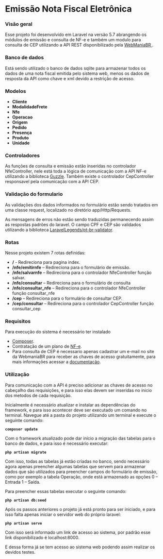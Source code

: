 # Emissão Nota Fiscal Eletrônica

<h3>Visão geral</h3>
<p>Esse projeto foi desenvolvido em Laravel na versão 5.7 abrangendo os módulos de emissão e consulta de NF-e e também um modulo para consulta de CEP utilizando a API REST disponibilizado pela <a href="https://webmaniabr.com/docs/rest-api-nfe/">WebManiaBR </a>.</p>

<h3>Banco de dados</h3>
<p>Está sendo utilizado o banco de dados sqlite para armazenar todos os dados de uma nota fiscal emitida pelo sistema web, menos os dados de resposta da API como chave e xml devido a restrição de acesso.</p>

<h3>Modelos</h3>
<ul>
    <li><strong>Cliente</strong></li>
    <li><strong>ModalidadeFrete</strong></li>
    <li><strong>Nfe</strong></li>
    <li><strong>Operacao</strong></li>
    <li><strong>Origem</strong></li>
    <li><strong>Pedido</strong></li>
    <li><strong>Presença</strong></li>
    <li><strong>Produto</strong></li>
    <li><strong>Unidade</strong></li>
</ul>

<h3>Controladores</h3>
<p>As funções de consulta e emissão estão inseridas no controlador NfeController, nele está toda a lógica de comunicação com a API NF-e utilizando a biblioteca <a href="https://github.com/guzzle/guzzle">Guzzle</a>. Também existe o controlador CepController responsavel pela comunicação com a API CEP.</p>

<h3>Validação do formulario</h3>
<p>As validações dos dados informados no formulário estão sendo tratados em uma classe request, localizado no diretório app/Http/Requests.</p>
<p>As mensagens de erros não estão sendo traduzidas permanecendo assim as respostas padrões do laravel.
    O campo CPF e CEP são validados utilizando a biblioteca <a href="https://github.com/LaravelLegends/pt-br-validator">LaravelLegends/pt-br-validator</a>.</p>

<h3>Rotas</h3>
<p>Nesse projeto existem 7 rotas definidas:</p>
<ul>
    <li><strong>/</strong> - Redireciona para pagina index.</li>
    <li><strong>/nfe/emitirnfe</strong> – Redireciona para o formulário de emissão.</li>
    <li><strong>/nfe/salvarnfe</strong> – Redireciona para o controlador NfeController função salvar.</li>
    <li><strong>/nfe/consultar</strong> – Redireciona para o formulário de consulta</li>
    <li><strong>/nfe/consultar_nfe</strong> – Redireciona para o controlador NfeController função consultar_nfe</li>
    <li><strong>/cep</strong> – Redireciona para o formulário de consultar CEP.</li>
    <li><strong>/cep/consultar</strong> – Redireciona para o controlador CepController função consultar_cep</li>
</ul>

<h3>Requisitos</h3>
<p>Para execução do sistema é necessário ter instalado</p>
<ul>
    <li><a href="https://getcomposer.org/download/">Composer</a>.</li>
    <li>Contratação de um plano de <a href="https://webmaniabr.com/smartsales/nota-fiscal-eletronica/">NF-e</a>.</li>
    <li>Para consulta de CEP é necessario apenas cadastrar um e-mail no site da WebmaniaBR para receber as chaves de acesso gratuitamente, para mais informações acessar a <a href="https://webmaniabr.com/docs/rest-api-cep-ibge/">documentação</a>.</li>
</ul>

<h3>Utilização</h3>
<p>Para comunicação com a API é preciso adicionar as chaves de acesso no cabeçalho das requisições, e para isso elas devem ser inseridas no inicio dos metodos de cada requisição.</p>

<p>Inicialmente é necessário atualizar e instalar as dependências do framework, e para isso acontecer deve ser executado um comando no terminal. Navegue até a pasta do projeto utilizando um terminal e execute o seguinte comando:</p>

<code><strong>composer update</strong></code>

<p>Com o framework atualizado pode dar início a migração das tabelas para o banco de dados, e para isso é necessário executar:</p>

<code><strong>php artisan migrate</strong></code>

<p>Com isso, todas as tabelas já estão criadas no banco, sendo necessário agora apenas preencher algumas tabelas que servem para armazenar dados que são utilizados para preencher campos do formulário de emissão, como por exemplo a tabela Operação, onde está armazenado as opções 0 – Entrada 1 – Saída.</p>
<p>Para preencher essas tabelas executar o seguinte comando:</p>

<code><strong>php artisan db:seed</strong></code>

<p>Após os passos anteriores o projeto já está pronto para ser iniciado, e para isso falta apenas iniciar o servidor web do próprio laravel:</p>

<code><strong>php artisan serve</strong></code>

<p>Com isso será informado um link de acesso ao sistema, por padrão esse link disponibilizado é localhost:8000.</p>
<p>E dessa forma já se tem acesso ao sistema web podendo assim realizar os devidos testes.</p>
